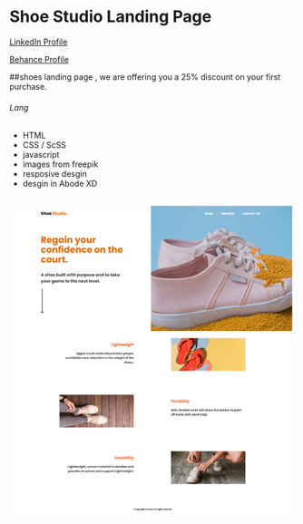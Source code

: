 # Shoe Studio Landing Page
<a href="https://www.linkedin.com/in/dharmendraverma95/" target="_blank">LinkedIn Profile </a>

<a href="https://www.behance.net/dhirukumar" target="_blank">Behance Profile </a>

##shoes landing page , we are offering you a 25% discount on your first purchase.


###### Lang
<ul>
  <li>HTML</li>
  <li>CSS / ScSS</li>
  <li>javascript</li>
  <li>images from freepik</li>
  <li>resposive desgin</li>
  <li>desgin in Abode XD</li>
</ul>
<br>
<a href="https://www.behance.net/gallery/210772773/Shoes-Studio" target="_blank" >
<img src="https://raw.githubusercontent.com/vdharmendra/shoes-studio-landing-page/refs/heads/main/img/shoe-studio-landing-page.png" alt="simply-clothing-mailer" width="575px" />
</a>



